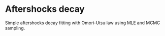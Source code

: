 # Aftershocks decay

Simple aftershocks decay fitting with Omori-Utsu law using MLE and MCMC sampling.
